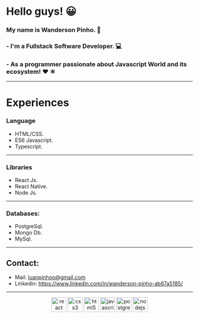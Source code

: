 # Hello guys! 😀 

### My name is Wanderson Pinho. 👨

### - I'm a Fullstack Software Developer.  💻

### - As a programmer passionate about Javascript World and its ecosystem! ❤ ⚛
------------

# Experiences

### Language
- HTML/CSS.
- ES6 Javascript.
- Typescript.
------------
### Libraries
- React Js.
- React Native.
- Node Js.
------------
### Databases:
- PostgreSql.
- Mongo Db.
- MySql.
------------

## Contact:

- Mail: luanpinhoo@gmail.com
- Linkedin: https://www.linkedin.com/in/wanderson-pinho-ab87a5185/

------------
<p align="center">
<img src="https://devicons.github.io/devicon/devicon.git/icons/react/react-original-wordmark.svg" alt="react" width="40" height="40"/>
<img src="https://devicons.github.io/devicon/devicon.git/icons/css3/css3-original-wordmark.svg" alt="css3"  width="40" height="40"/>
<img src="https://devicons.github.io/devicon/devicon.git/icons/html5/html5-original-wordmark.svg" alt="html5"  width="40" height="40"/>
<img src="https://devicons.github.io/devicon/devicon.git/icons/javascript/javascript-original.svg" alt="javascript" width="40" height="40"/>
<img src="https://devicons.github.io/devicon/devicon.git/icons/postgresql/postgresql-original-wordmark.svg" alt="postgresql" width="40" height="40"/>
<img src="https://devicons.github.io/devicon/devicon.git/icons/nodejs/nodejs-original.svg" alt="nodejs" width="40" height="40"/></p><p align="center">
</p>


<!--
**luan2017/luan2017** is a ✨ _special_ ✨ repository because its `README.md` (this file) appears on your GitHub profile.

Here are some ideas to get you started:

- 🔭 I’m currently working on ...
- 🌱 I’m currently learning ...
- 👯 I’m looking to collaborate on ...
- 🤔 I’m looking for help with ...
- 💬 Ask me about ...
- 📫 How to reach me: ...
- 😄 Pronouns: ...
- ⚡ Fun fact: ...
-->
